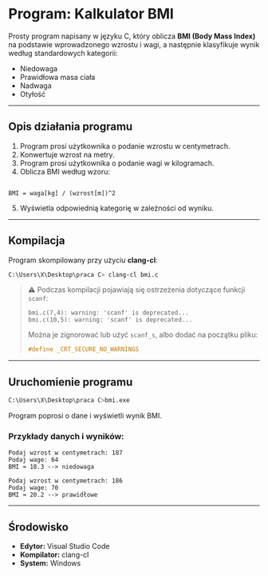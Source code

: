 # Program: Kalkulator BMI

Prosty program napisany w języku C, który oblicza **BMI (Body Mass Index)** na podstawie wprowadzonego wzrostu i wagi, a następnie klasyfikuje wynik według standardowych kategorii:

- Niedowaga
- Prawidłowa masa ciała
- Nadwaga
- Otyłość

---

## Opis działania programu

1. Program prosi użytkownika o podanie wzrostu w centymetrach.
2. Konwertuje wzrost na metry.
3. Program prosi użytkownika o podanie wagi w kilogramach.
4. Oblicza BMI według wzoru:

```

BMI = waga[kg] / (wzrost[m])^2

````

5. Wyświetla odpowiednią kategorię w zależności od wyniku.

---

## Kompilacja

Program skompilowany przy użyciu **clang-cl**:

```bash
C:\Users\X\Desktop\praca C> clang-cl bmi.c
```

> ⚠️ Podczas kompilacji pojawiają się ostrzeżenia dotyczące funkcji `scanf`:
>
> ```
> bmi.c(7,4): warning: 'scanf' is deprecated...
> bmi.c(10,5): warning: 'scanf' is deprecated...
> ```
>
> Można je zignorować lub użyć `scanf_s`, albo dodać na początku pliku:
>
> ```c
> #define _CRT_SECURE_NO_WARNINGS
> ```

---

## Uruchomienie programu

```bash
C:\Users\X\Desktop\praca C>bmi.exe
```

Program poprosi o dane i wyświetli wynik BMI.

### Przykłady danych i wyników:

```
Podaj wzrost w centymetrach: 187
Podaj wage: 64
BMI ≈ 18.3 --> niedowaga
```

```
Podaj wzrost w centymetrach: 186
Podaj wage: 70
BMI ≈ 20.2 --> prawidłowe
```

---

## Środowisko

* **Edytor:** Visual Studio Code
* **Kompilator:** clang-cl
* **System:** Windows

```
